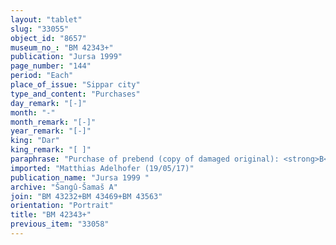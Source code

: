 ```yaml
---
layout: "tablet"
slug: "33055"
object_id: "8657"
museum_no_: "BM 42343+"
publication: "Jursa 1999"
page_number: "144"
period: "Each"
place_of_issue: "Sippar city"
type_and_content: "Purchases"
day_remark: "[-]"
month: "-"
month_remark: "[-]"
year_remark: "[-]"
king: "Dar"
king_remark: "[ ]"
paraphrase: "Purchase of prebend (copy of damaged original): <strong>B</strong> sells to <strong>A</strong> his butcher&rsquo;s prebend for the 8<sup>th</sup> and 28<sup>th</sup> day of every month, for 5 minas of white cut silver in pieces (<em>&scaron;ibirtu</em>) of 1/8 alloy. The income of the prebend comprises beef, mutton, bird and lamb of the regular offerings of the days of the [...] of the gate, of the <em>&scaron;e&scaron;annu</em>-feasts, and the sacrificial sheep of the king and of the ordinary worshippers (<em>kāribu</em>). [Rest of obv. already lost in antiquity] 9 witnesses and the scribe: Uballissu-Marduk/Nergal-zēru-ibni//<em>&Scaron;ang&ucirc;</em>-&Scaron;ama&scaron;.<br /> &nbsp;<br /> <strong>A</strong>&nbsp;= Bēl-rēmanni/Mu&scaron;eb&scaron;i-Marduk//&Scaron;ang&ucirc;-&Scaron;ama&scaron;; <strong>B</strong> = Nab&ucirc;-kāṣir/&Scaron;āpik-zēri//&Scaron;ang&ucirc;-Sippar<br /> &nbsp;"
imported: "Matthias Adelhofer (19/05/17)"
publication_name: "Jursa 1999 "
archive: "Šangû-Šamaš A"
join: "BM 43232+BM 43469+BM 43563"
orientation: "Portrait"
title: "BM 42343+"
previous_item: "33058"
---
```

